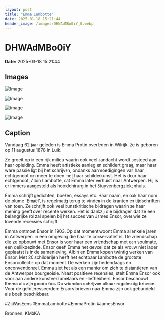 ```yaml
---
layout: post
title: "Emma Lambotte"
date: 2025-03-18 15:21:44
header_image: /images/DHWAdMBo0iY_0.webp
---
```


# DHWAdMBo0iY

**Date:** 2025-03-18 15:21:44

## Images

![Image](/zij.was.eens/images/DHWAdMBo0iY_0.webp)

![Image](/zij.was.eens/images/DHWAdMBo0iY_1.webp)

![Image](/zij.was.eens/images/DHWAdMBo0iY_2.webp)

![Image](/zij.was.eens/images/DHWAdMBo0iY_3.webp)

## Caption

Vandaag 62 jaar geleden is Emma Protin overleden in Wilrijk. Ze is geboren op 11 augustus 1878 in Luik. 

Ze groeit op in een rijk milieu waarin ook veel aandacht wordt besteed aan haar opleiding. Emma heeft artistieke aanleg en schildert graag, maar haar ware passie ligt bij het schrijven, ondanks aanmoedigingen van haar echtgenoot om meer te doen met haar schilderkunst. Het is door haar echtgenoot, Albin Lambotte, dat Emma later verhuist naar Antwerpen. Hij is er immers aangesteld als hoofdchirurg in het Stuyvenbergziekenhuis. 

Emma schrijft gedichten, boeken, essays etc. Haar naam, en ook haar nom de plume 'Emaël', is regelmatig terug te vinden in de kranten en tijdschriften van toen. Ze schrijft ook veel kunstkritische bijdragen waarin ze haar mening geeft over recente werken. Het is dankzij die bijdragen dat ze een belangrijke rol zal spelen bij het succes van James Ensor, over wie ze lovende recensies schrijft. 

Emma ontmoet Ensor in 1903. Op dat moment woont Emma al enkele jaren in Antwerpen, in een omgeving die haar te conservatief is. De vriendschap die ze opbouwt met Ensor is voor haar een vriendschap met een soulmate, een gelijkgezinde. Ensor geeft Emma het gevoel dat ze als vrouw niet lager geplaatst is in de samenleving. Albin en Emma kopen twintig werken van Ensor. Met 20 schilderijen heeft het echtpaar Lambotte de grootste Ensorcollectie op dat moment. De werken zijn hedendaags en onconventioneel. Emma ziet het als een manier om zich te distantiëren van de Antwerpse bourgeoisie. Naast positieve recensies, stelt Emma Ensor ook voor aan andere kunstverzamelaars en -liefhebbers. Ensor beschouwt Emma als zijn goede fee. De vrienden schrijven elkaar regelmatig brieven. Voor de geïnteresseerden: Ensors brieven naar Emma zijn ook gebundeld als boek beschikbaar. 

#ZijWasEens #EmmaLambotte #EmmaProtin #JamesEnsor

Bronnen: KMSKA

